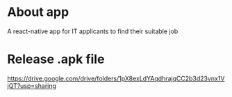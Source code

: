 # About app

A react-native app for IT applicants to find their suitable job

# Release .apk file

https://drive.google.com/drive/folders/1pX8exLdYAqdhrajqCC2b3d23vnx1VjQT?usp=sharing
